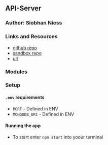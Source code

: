 ## API-Server

### Author: Siobhan Niess

### Links and Resources

* [github repo](https://github.com/niesssiobhan/API-Server)
* [sandbox repo](https://codesandbox.io/s/oj7l1w5r4y)
* [url](https://oj7l1w5r4y.codesandbox.io/)

### Modules

### Setup
#### `.env` requirements
* `PORT` - Defined in ENV
* `MONGODB_URI` - Defined in ENV

#### Running the app
- To start enter `npm start` into yoour terminal